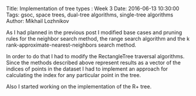Title: Implementation of tree types : Week 3
Date: 2016-06-13 10:30:00
Tags: gsoc, space trees, dual-tree algorithms, single-tree algorithms
Author: Mikhail Lozhnikov

As I had planned in the previous post I modified base cases and pruning rules for the neighbor search method, the range search algorithm and the k rank-approximate-nearest-neighbors search method.

In order to do that I had to modify the RectangleTree traversal algorithms. Since the methods described above represent results as a vector of the indices of points in the dataset I had to implement an approach for calculating the index for any particular point in the tree.

Also I started working on the implementation of the R+ tree.
